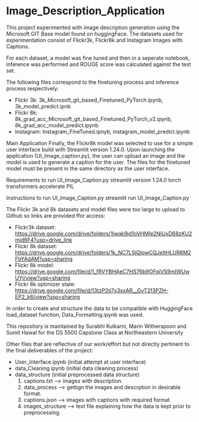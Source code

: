 # Image_Description_Application

This project experimented with image description generation using the Microsoft GIT Base model found on huggingFace. The datasets used for experimentation consist of Flickr3k, Flickr8k and Instagram Images with Captions. 

For each dataset, a model was fine tuned and then in a seperate notebook, inference was performed and ROUGE score was calculated against the test set. 

The following files correspond to the finetuning process and inference process respectively:
- Flickr 3k: 3k_Microsoft_git_based_Finetuned_PyTorch.ipynb, 3k_model_predict.ipnb
- Flickr 8k: 8k_grad_acc_Microsoft_git_based_Finetuned_PyTorch_v2.ipynb, 8k_grad_acc_model_predict.ipynb
- Instagram: Instagram_FineTuned.ipnyb, instagram_model_predict.ipynb

Main Application
Finally, the Flickr8k model was selected to use for a simple user interface build with Streamlit version 1.24.0. Upon launching the application (UI_Image_caption.py), the user can upload an image and the model is used to generate a caption for the user. The files for the finetuned model must be present in the same directory as the user interface.

Requirements to run UI_Image_Caption.py
streamlit version 1.24.0
torch
transformers
accelerate
PIL 


Instructions to run UI_Image_Caption.py
streamlit run UI_Image_Caption.py

The Flickr 3k and 8k datasets and model files were too large to upload to Github so links are provided ffor access:
- Flickr3k dataset: https://drive.google.com/drive/folders/1lwqk9jd1oVHMIe2NiUxD68zKU2mjd6F4?usp=drive_link
- Flickr 8k dataset: https://drive.google.com/drive/folders/1k_NC7LSjQIpwCQJeItHLUR6M2FbYAdAM?usp=sharing
- Flickr 8k model: https://drive.google.com/file/d/1_fRVYBHAeC7HS76b9OFqiVS9mIWUwUYj/view?usp=sharing
- Flickr 8k optimizer state: https://drive.google.com/file/d/13tzP2ti7x3sxAR__GvT2f3PZH-EP2_k6/view?usp=sharing

In order to create and structure the data to be compatible with HuggingFace load_dataset function, Data_Formatting.ipynb was used. 

This repository is maintained by Surabhi Kulkarni, Marin Witherspoon and Sumit Hawal for the DS 5500 Capstone Class at Northeastern University


Other files that are reflective of our work/effort but not directly pertinent to the final deliverables of the project:

- User_Interface.ipynb (initial attempt at user interface)
- data_Cleaning.ipynb (initial data cleaning process)
- data_structure (initial preprocessed data structure)
  1. captions.txt --> images with description.
  2. data_process --> gettign the images and descrption in desirable format.
  3. captions.json --> images with captions with required format.
  4. images_structure --> text file explaining how the data is kept prior to preprocessing.
